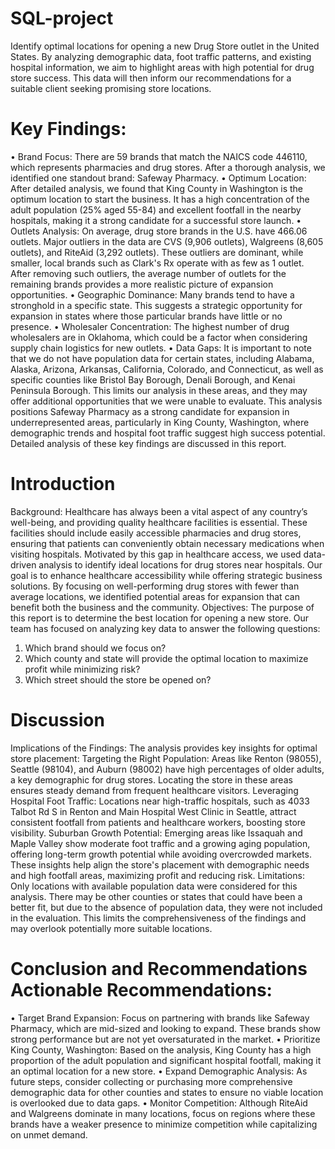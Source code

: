 # SQL-project
Identify optimal locations for opening a new Drug Store outlet in the United States. By analyzing demographic data, foot traffic patterns, and existing hospital information, we aim to highlight areas with high potential for drug store success. This data will then inform our recommendations for a suitable client seeking promising store locations.
# Key Findings:
• Brand Focus: There are 59 brands that match the NAICS code 446110, which represents pharmacies and drug stores. After a thorough analysis, we identified one standout brand: Safeway Pharmacy.
• Optimum Location: After detailed analysis, we found that King County in Washington is the optimum location to start the business. It has a high concentration of the adult population (25% aged 55-84) and excellent footfall in the nearby hospitals, making it a strong candidate for a successful store launch.
• Outlets Analysis: On average, drug store brands in the U.S. have 466.06 outlets. Major outliers in the data are CVS (9,906 outlets), Walgreens (8,605 outlets), and RiteAid (3,292 outlets). These outliers are dominant, while smaller, local brands such as Clark's Rx operate with as few as 1 outlet. After removing such outliers, the average number of outlets for the remaining brands provides a more realistic picture of expansion opportunities.
• Geographic Dominance: Many brands tend to have a stronghold in a specific state. This suggests a strategic opportunity for expansion in states where those particular brands have little or no presence.
• Wholesaler Concentration: The highest number of drug wholesalers are in Oklahoma, which could be a factor when considering supply chain logistics for new outlets.
• Data Gaps: It is important to note that we do not have population data for certain states, including Alabama, Alaska, Arizona, Arkansas, California, Colorado, and Connecticut, as well as specific counties like Bristol Bay Borough, Denali Borough, and Kenai Peninsula Borough. This limits our analysis in these areas, and they may offer additional opportunities that we were unable to evaluate.
This analysis positions Safeway Pharmacy as a strong candidate for expansion in underrepresented areas, particularly in King County, Washington, where demographic trends and
hospital foot traffic suggest high success potential. Detailed analysis of these key findings are discussed in this report.
# Introduction
Background:
Healthcare has always been a vital aspect of any country’s well-being, and providing quality healthcare facilities is essential. These facilities should include easily accessible pharmacies and drug stores, ensuring that patients can conveniently obtain necessary medications when visiting hospitals. Motivated by this gap in healthcare access, we used data-driven analysis to identify ideal locations for drug stores near hospitals. Our goal is to enhance healthcare accessibility while offering strategic business solutions. By focusing on well-performing drug stores with fewer than average locations, we identified potential areas for expansion that can benefit both the business and the community.
Objectives: 
The purpose of this report is to determine the best location for opening a new store. Our team has focused on analyzing key data to answer the following questions:
1. Which brand should we focus on?
2. Which county and state will provide the optimal location to maximize profit while
minimizing risk?
3. Which street should the store be opened on?
# Discussion
Implications of the Findings: The analysis provides key insights for optimal store placement:
Targeting the Right Population:
Areas like Renton (98055), Seattle (98104), and Auburn (98002) have high percentages of older adults, a key demographic for drug stores. Locating the store in these areas ensures steady demand from frequent healthcare visitors.
Leveraging Hospital Foot Traffic:
Locations near high-traffic hospitals, such as 4033 Talbot Rd S in Renton and Main Hospital West Clinic in Seattle, attract consistent footfall from patients and healthcare workers, boosting store visibility.
Suburban Growth Potential:
Emerging areas like Issaquah and Maple Valley show moderate foot traffic and a growing aging population, offering long-term growth potential while avoiding overcrowded markets.
These insights help align the store's placement with demographic needs and high footfall areas, maximizing profit and reducing risk.
Limitations: Only locations with available population data were considered for this analysis. There may be other counties or states that could have been a better fit, but due to the absence of population data, they were not included in the evaluation. This limits the comprehensiveness of the findings and may overlook potentially more suitable locations.
# Conclusion and Recommendations Actionable Recommendations:
• Target Brand Expansion: Focus on partnering with brands like Safeway Pharmacy, which are mid-sized and looking to expand. These brands show strong performance but are not yet oversaturated in the market.
• Prioritize King County, Washington: Based on the analysis, King County has a high proportion of the adult population and significant hospital footfall, making it an optimal location for a new store.
• Expand Demographic Analysis: As future steps, consider collecting or purchasing more comprehensive demographic data for other counties and states to ensure no viable location is overlooked due to data gaps.
• Monitor Competition: Although RiteAid and Walgreens dominate in many locations, focus on regions where these brands have a weaker presence to minimize competition while capitalizing on unmet demand.
